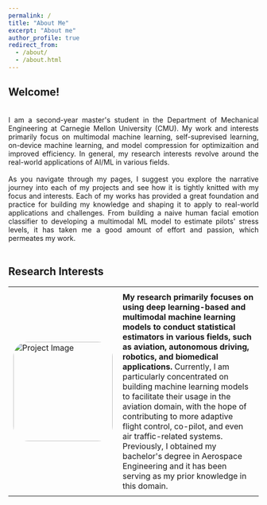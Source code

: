 ```yaml
---
permalink: /
title: "About Me"
excerpt: "About me"
author_profile: true
redirect_from: 
  - /about/
  - /about.html
---
```


<h2>Welcome!</h2>
<br>
<style> body {text-align: justify} </style> <!-- Justify text. -->
I am a second-year master's student in the Department of Mechanical Engineering at Carnegie Mellon University (CMU). My work and interests primarily focus on multimodal machine learning, self-suprevised learning, on-device machine learning, and model compression for optimizaition and improved efficiency. In general, my research interests revolve around the real-world applications of AI/ML in various fields.
<br><br>
As you navigate through my pages, I suggest you explore the narrative journey into each of my projects and see how it is tightly knitted with my focus and interests. Each of my works has provided a great foundation and practice for building my knowledge and shaping it to apply to real-world applications and challenges. From building a naive human facial emotion classifier to developing a multimodal ML model to estimate pilots' stress levels, it has taken me a good amount of effort and passion, which permeates my work.
<br><br>
<h2>Research Interests</h2>
<table style="border: none; border-collapse: collapse;">
  <tr>
    <td style="padding: 10px; border: none;">
      <div style="width: 200px; height: 200px; border-radius: 30px; overflow: hidden;">
        <img src="../images/aircraft_traj_pred/vecotr_swim.png" alt="Project Image" style="width: 100%; height: 100%; object-fit: cover;">
      </div>
    </td>
    <td style="padding: 10px; border: none; vertical-align: top; font-size: 16px;">
      <b>My research primarily focuses on using deep learning-based and multimodal machine learning models to conduct statistical estimators in various fields, such as aviation, autonomous driving, robotics, and biomedical applications.</b> Currently, I am particularly concentrated on building machine learning models to facilitate their usage in the aviation domain, with the hope of contributing to more adaptive flight control, co-pilot, and even air traffic-related systems. Previously, I obtained my bachelor's degree in Aerospace Engineering and it has been serving as my prior knowledge in this domain.
    </td>
  </tr>
</table>